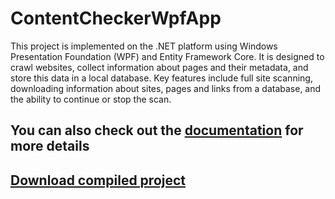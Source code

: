 # ContentCheckerWpfApp
This project is implemented on the .NET platform using Windows Presentation Foundation (WPF) and Entity Framework Core. It is designed to crawl websites, collect information about pages and their metadata, and store this data in a local database. Key features include full site scanning, downloading information about sites, pages and links from a database, and the ability to continue or stop the scan.
## You can also check out the [documentation](https://xn--80aabspfh9bq.com.ua/posts/1) for more details
## [Download compiled project](https://xn--80aabspfh9bq.com.ua/download/ContentCheckerWpfApp.zip)
